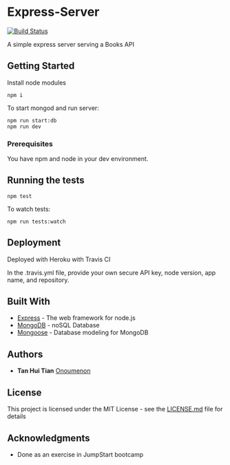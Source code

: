 # Express-Server

[![Build Status](https://travis-ci.org/onoumenon/Express-Server.svg?branch=master)](https://travis-ci.org/onoumenon/Express-Server)

A simple express server serving a Books API

## Getting Started

Install node modules

```
npm i
```

To start mongod and run server:

```
npm run start:db
npm run dev
```

### Prerequisites

You have npm and node in your dev environment.

## Running the tests

```
npm test
```

To watch tests:

```
npm run tests:watch
```

## Deployment

Deployed with Heroku with Travis CI

In the .travis.yml file, provide your own secure API key, node version, app name, and repository.

## Built With

- [Express](https://expressjs.com/) - The web framework for node.js
- [MongoDB](https://www.mongodb.com/) - noSQL Database
- [Mongoose](https://mongoosejs.com) - Database modeling for MongoDB

## Authors

- **Tan Hui Tian**
  [Onoumenon](https://github.com/onoumenon)

## License

This project is licensed under the MIT License - see the [LICENSE.md](LICENSE.md) file for details

## Acknowledgments

- Done as an exercise in JumpStart bootcamp
